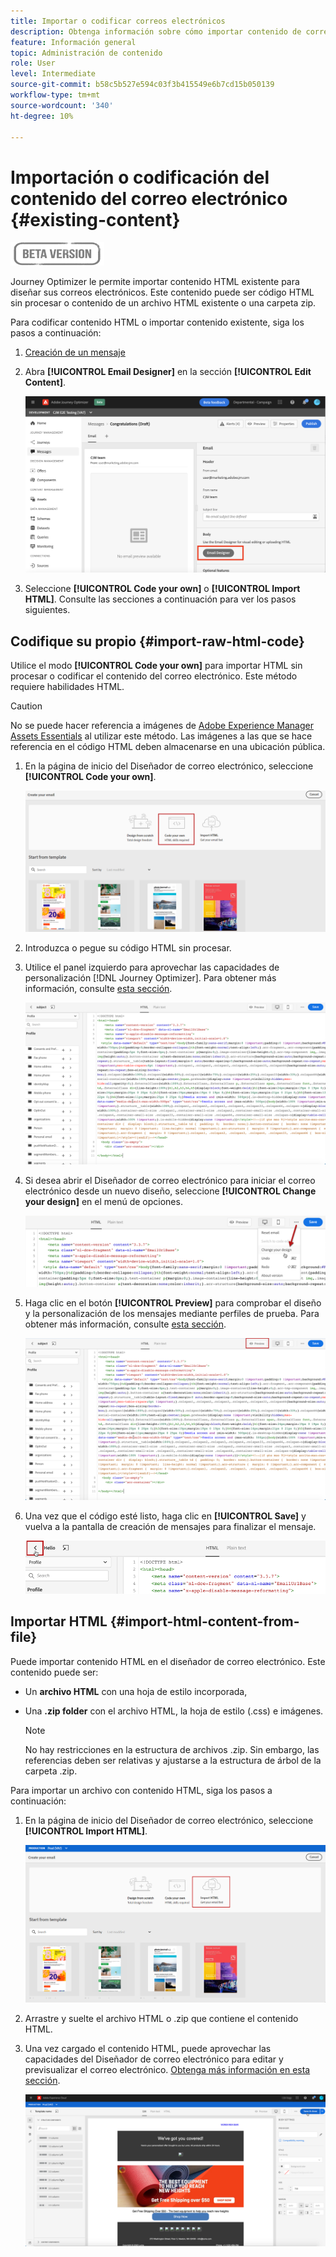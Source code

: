```yaml
---
title: Importar o codificar correos electrónicos
description: Obtenga información sobre cómo importar contenido de correo electrónico o codificar sus correos electrónicos
feature: Información general
topic: Administración de contenido
role: User
level: Intermediate
source-git-commit: b58c5b527e594c03f3b415549e6b7cd15b050139
workflow-type: tm+mt
source-wordcount: '340'
ht-degree: 10%

---
```


# Importación o codificación del contenido del correo electrónico {#existing-content}

![](assets/do-not-localize/badge.png)

Journey Optimizer le permite importar contenido HTML existente para diseñar sus correos electrónicos. Este contenido puede ser código HTML sin procesar o contenido de un archivo HTML existente o una carpeta zip.

Para codificar contenido HTML o importar contenido existente, siga los pasos a continuación:

1. [Creación de un mensaje ](create-message.md)

1. Abra **[!UICONTROL Email Designer]** en la sección **[!UICONTROL Edit Content]**.

   ![](assets/import-html_1.png)

1. Seleccione **[!UICONTROL Code your own]** o **[!UICONTROL Import HTML]**. Consulte las secciones a continuación para ver los pasos siguientes.

## Codifique su propio {#import-raw-html-code}

Utilice el modo **[!UICONTROL Code your own]** para importar HTML sin procesar o codificar el contenido del correo electrónico. Este método requiere habilidades HTML.

>[!CAUTION]
>
> No se puede hacer referencia a imágenes de [Adobe Experience Manager Assets Essentials](assets-essentials.md) al utilizar este método. Las imágenes a las que se hace referencia en el código HTML deben almacenarse en una ubicación pública.

1. En la página de inicio del Diseñador de correo electrónico, seleccione **[!UICONTROL Code your own]**.

   ![](assets/code-your-own.png)

1. Introduzca o pegue su código HTML sin procesar.

1. Utilice el panel izquierdo para aprovechar las capacidades de personalización [!DNL Journey Optimizer]. Para obtener más información, consulte [esta sección](personalization/personalize.md).

   ![](assets/code-editor.png)

1. Si desea abrir el Diseñador de correo electrónico para iniciar el correo electrónico desde un nuevo diseño, seleccione **[!UICONTROL Change your design]** en el menú de opciones.

   ![](assets/code-editor-change-design.png)

1. Haga clic en el botón **[!UICONTROL Preview]** para comprobar el diseño y la personalización de los mensajes mediante perfiles de prueba. Para obtener más información, consulte [esta sección](preview.md).

   ![](assets/code-editor-preview.png)

1. Una vez que el código esté listo, haga clic en **[!UICONTROL Save]** y vuelva a la pantalla de creación de mensajes para finalizar el mensaje.

   ![](assets/code-editor-save.png)


## Importar HTML {#import-html-content-from-file}

Puede importar contenido HTML en el diseñador de correo electrónico. Este contenido puede ser:

* Un **archivo HTML** con una hoja de estilo incorporada,
* Una **.zip folder** con el archivo HTML, la hoja de estilo (.css) e imágenes.

   >[!NOTE]
   >
   >No hay restricciones en la estructura de archivos .zip. Sin embargo, las referencias deben ser relativas y ajustarse a la estructura de árbol de la carpeta .zip.

Para importar un archivo con contenido HTML, siga los pasos a continuación:

1. En la página de inicio del Diseñador de correo electrónico, seleccione **[!UICONTROL Import HTML]**.

   ![](assets/import-html_2.png)

1. Arrastre y suelte el archivo HTML o .zip que contiene el contenido HTML.

1. Una vez cargado el contenido HTML, puede aprovechar las capacidades del Diseñador de correo electrónico para editar y previsualizar el correo electrónico. [Obtenga más información en esta sección](create-email-content.md).

   ![](assets/html-imported.png)
